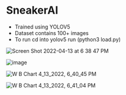 # SneakerAI

- Trained using YOLOV5
- Dataset contains 100+ images
- To run cd into yolov5 run (python3 load.py)

![Screen Shot 2022-04-13 at 6 38 47 PM](https://user-images.githubusercontent.com/63750347/163281512-c5d253ff-be99-42dd-b306-14f1d390218d.png)


![image](https://user-images.githubusercontent.com/63750347/163281598-3b9221b1-b478-4b89-8a3b-e1e70297c24c.png)


![W B Chart 4_13_2022, 6_40_45 PM](https://user-images.githubusercontent.com/63750347/163281652-26ee4d1e-4420-4a96-af08-e4b8660ef4ac.png)

![W B Chart 4_13_2022, 6_41_04 PM](https://user-images.githubusercontent.com/63750347/163281682-77ed9948-8e04-4340-af38-c6189393c0a0.png)
